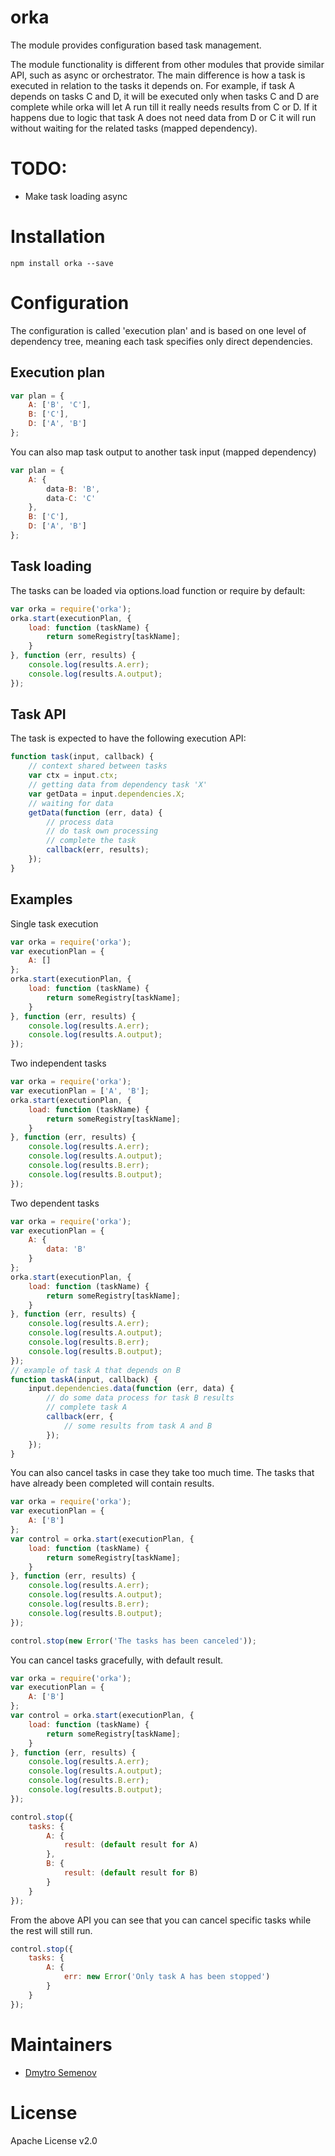 orka
====

The module provides configuration based task management.

The module functionality is different from other modules that provide similar API, such as async or orchestrator. The main difference is how a task is executed in relation to the tasks it depends on. For example, if task A depends on tasks C and D, it will be executed only when tasks C and D are complete while orka will let A run till it really needs results from C or D. If it happens due to logic that task A does not need data from D or C it will run without waiting for the related tasks (mapped dependency).

# TODO:
* Make task loading async

# Installation

```
npm install orka --save
```

# Configuration

The configuration is called 'execution plan' and is based on one level of dependency tree, meaning each task specifies only direct dependencies. 

## Execution plan

```javascript
var plan = {
    A: ['B', 'C'],
    B: ['C'],
    D: ['A', 'B']
};
```

You can also map task output to another task input (mapped dependency)
```javascript
var plan = {
    A: {
        data-B: 'B',
        data-C: 'C'
    },
    B: ['C'],
    D: ['A', 'B']
};
```

## Task loading

The tasks can be loaded via options.load function or require by default:
```javascript
var orka = require('orka');
orka.start(executionPlan, {
    load: function (taskName) {
        return someRegistry[taskName];
    }
}, function (err, results) {
    console.log(results.A.err);
    console.log(results.A.output);
});
```

## Task API

The task is expected to have the following execution API:
```javascript
function task(input, callback) {
    // context shared between tasks
    var ctx = input.ctx;
    // getting data from dependency task 'X'
    var getData = input.dependencies.X;
    // waiting for data
    getData(function (err, data) {
        // process data
        // do task own processing
        // complete the task
        callback(err, results);
    });
}
```

## Examples

Single task execution
```javascript
var orka = require('orka');
var executionPlan = {
    A: []
};
orka.start(executionPlan, {
    load: function (taskName) {
        return someRegistry[taskName];
    }
}, function (err, results) {
    console.log(results.A.err);
    console.log(results.A.output);
});
```

Two independent tasks
```javascript
var orka = require('orka');
var executionPlan = ['A', 'B'];
orka.start(executionPlan, {
    load: function (taskName) {
        return someRegistry[taskName];
    }
}, function (err, results) {
    console.log(results.A.err);
    console.log(results.A.output);
    console.log(results.B.err);
    console.log(results.B.output);
});
```

Two dependent tasks
```javascript
var orka = require('orka');
var executionPlan = {
    A: {
        data: 'B'
    }
};
orka.start(executionPlan, {
    load: function (taskName) {
        return someRegistry[taskName];
    }
}, function (err, results) {
    console.log(results.A.err);
    console.log(results.A.output);
    console.log(results.B.err);
    console.log(results.B.output);
});
// example of task A that depends on B
function taskA(input, callback) {
    input.dependencies.data(function (err, data) {
        // do some data process for task B results
        // complete task A
        callback(err, {
            // some results from task A and B
        });
    });
}
```

You can also cancel tasks in case they take too much time. The tasks that have already been completed will contain results.
```javascript
var orka = require('orka');
var executionPlan = {
    A: ['B']
};
var control = orka.start(executionPlan, {
    load: function (taskName) {
        return someRegistry[taskName];
    }
}, function (err, results) {
    console.log(results.A.err);
    console.log(results.A.output);
    console.log(results.B.err);
    console.log(results.B.output);
});

control.stop(new Error('The tasks has been canceled'));
```

You can cancel tasks gracefully, with default result.
```javascript
var orka = require('orka');
var executionPlan = {
    A: ['B']
};
var control = orka.start(executionPlan, {
    load: function (taskName) {
        return someRegistry[taskName];
    }
}, function (err, results) {
    console.log(results.A.err);
    console.log(results.A.output);
    console.log(results.B.err);
    console.log(results.B.output);
});

control.stop({
    tasks: {
        A: {
            result: (default result for A)
        },
        B: {
            result: (default result for B)
        }
    }
});
```

From the above API you can see that you can cancel specific tasks while the rest will still run.
```javascript
control.stop({
    tasks: {
        A: {
            err: new Error('Only task A has been stopped')
        }
    }
});
```

# Maintainers

* [Dmytro Semenov](https://github.com/dimichgh)

# License

Apache License v2.0